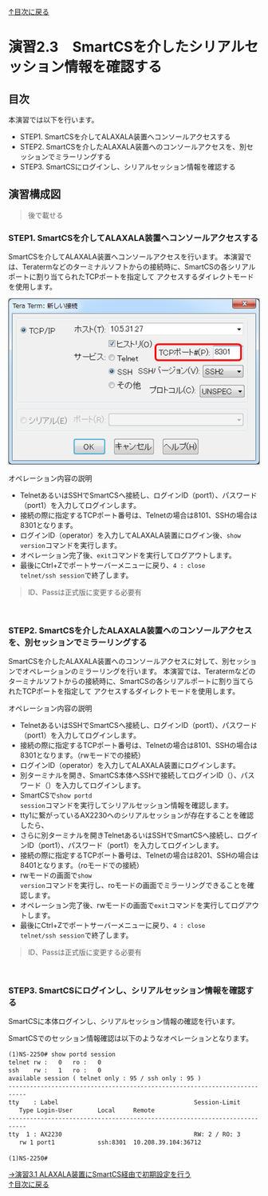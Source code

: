 [↑目次に戻る](/README.md)
<br>
# 演習2.3　SmartCSを介したシリアルセッション情報を確認する

## 目次
本演習では以下を行います。
- STEP1. SmartCSを介してALAXALA装置へコンソールアクセスする
- STEP2. SmartCSを介したALAXALA装置へのコンソールアクセスを、別セッションでミラーリングする
- STEP3. SmartCSにログインし、シリアルセッション情報を確認する

## 演習構成図

> 後で載せる

### STEP1. SmartCSを介してALAXALA装置へコンソールアクセスする

SmartCSを介してALAXALA装置へコンソールアクセスを行います。
本演習では、Teratermなどのターミナルソフトからの接続時に、SmartCSの各シリアルポートに割り当てられたTCPポートを指定して
アクセスするダイレクトモードを使用します。

![Teraterm_DirectMode_RW.png](Teraterm_DirectMode_RW.png)

オペレーション内容の説明
- TelnetあるいはSSHでSmartCSへ接続し、ログインID（port1）、パスワード（port1）を入力してログインします。
- 接続の際に指定するTCPポート番号は、Telnetの場合は8101、SSHの場合は8301となります。
- ログインID（operator）を入力してALAXALA装置にログイン後、<code>show version</code>コマンドを実行します。  
- オペレーション完了後、<code>exit</code>コマンドを実行してログアウトします。
- 最後にCtrl+Zでポートサーバーメニューに戻り、<code>4  : close telnet/ssh session</code>で終了します。
> ID、Passは正式版に変更する必要有
<br>



### STEP2. SmartCSを介したALAXALA装置へのコンソールアクセスを、別セッションでミラーリングする

SmartCSを介したALAXALA装置へのコンソールアクセスに対して、別セッションでオペレーションのミラーリングを行います。
本演習では、Teratermなどのターミナルソフトからの接続時に、SmartCSの各シリアルポートに割り当てられたTCPポートを指定して
アクセスするダイレクトモードを使用します。


オペレーション内容の説明
- TelnetあるいはSSHでSmartCSへ接続し、ログインID（port1）、パスワード（port1）を入力してログインします。
- 接続の際に指定するTCPポート番号は、Telnetの場合は8101、SSHの場合は8301となります。（rwモードでの接続）
- ログインID（operator）を入力してALAXALA装置にログインします。
- 別ターミナルを開き、SmartCS本体へSSHで接続してログインID（）、パスワード（）を入力してログインします。
- SmartCSで<code>show portd session</code>コマンドを実行してシリアルセッション情報を確認します。
- tty1に繋がっているAX2230へのシリアルセッションが存在することを確認したら、
- さらに別ターミナルを開きTelnetあるいはSSHでSmartCSへ接続し、ログインID（port1）、パスワード（port1）を入力してログインします。
- 接続の際に指定するTCPポート番号は、Telnetの場合は8201、SSHの場合は8401となります。（roモードでの接続）
- rwモードの画面で<code>show version</code>コマンドを実行し、roモードの画面でミラーリングできることを確認します。
- オペレーション完了後、rwモードの画面で<code>exit</code>コマンドを実行してログアウトします。
- 最後にCtrl+Zでポートサーバーメニューに戻り、<code>4  : close telnet/ssh session</code>で終了します。
> ID、Passは正式版に変更する必要有
<br>



### STEP3. SmartCSにログインし、シリアルセッション情報を確認する

SmartCSに本体ログインし、シリアルセッション情報の確認を行います。

SmartCSでのセッション情報確認は以下のようなオペレーションとなります。
<br>

```
(1)NS-2250# show portd session
telnet rw :   0   ro :   0
ssh    rw :   1   ro :   0
available session ( telnet only : 95 / ssh only : 95 )
---------------------------------------------------------------------------
tty    : Label                                      Session-Limit 
   Type Login-User       Local     Remote
---------------------------------------------------------------------------
tty  1 : AX2230                                     RW: 2 / RO: 3 
   rw 1 port1            ssh:8301  10.208.39.104:36712

(1)NS-2250#
```



[→演習3.1 ALAXALA装置にSmartCS経由で初期設定を行う](/3.1-initial_setup_the_alaxala_device_via_smartcs.md)  
[↑目次に戻る](/README.md)
